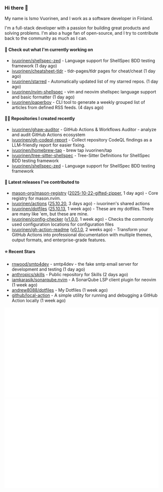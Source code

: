 
### Hi there 👋

My name is Ismo Vuorinen, and I work as a software developer in Finland.

I'm a full-stack developer with a passion for building great products and solving problems.
I'm also a huge fan of open-source, and I try to contribute back to the community as much as I can.

#### 👷 Check out what I'm currently working on

- [ivuorinen/shellspec-zed](https://github.com/ivuorinen/shellspec-zed) - Language support for ShellSpec BDD testing framework (1 day ago)
- [ivuorinen/cheatsheet-tldr](https://github.com/ivuorinen/cheatsheet-tldr) - tldr-pages/tldr pages for cheat/cheat (1 day ago)
- [ivuorinen/starred](https://github.com/ivuorinen/starred) - Automatically updated list of my starred repos. (1 day ago)
- [ivuorinen/nvim-shellspec](https://github.com/ivuorinen/nvim-shellspec) - vim and neovim shellspec language support and basic formatter (1 day ago)
- [ivuorinen/paperboy](https://github.com/ivuorinen/paperboy) - CLI tool to generate a weekly grouped list of articles from defined RSS feeds. (4 days ago)

#### 👨‍💻 Repositories I created recently

- [ivuorinen/ghaw-auditor](https://github.com/ivuorinen/ghaw-auditor) - GitHub Actions &amp; Workflows Auditor - analyze and audit GitHub Actions ecosystem
- [ivuorinen/gh-codeql-report](https://github.com/ivuorinen/gh-codeql-report) - Collect repository CodeQL findings as a LLM-friendly report for easier fixing.
- [ivuorinen/homebrew-tap](https://github.com/ivuorinen/homebrew-tap) - brew tap ivuorinen/tap
- [ivuorinen/tree-sitter-shellspec](https://github.com/ivuorinen/tree-sitter-shellspec) - Tree-Sitter Definitions for ShellSpec BDD testing framework
- [ivuorinen/shellspec-zed](https://github.com/ivuorinen/shellspec-zed) - Language support for ShellSpec BDD testing framework

#### 🚀 Latest releases I've contributed to

- [mason-org/mason-registry](https://github.com/mason-org/mason-registry) ([2025-10-22-gifted-zipper](https://github.com/mason-org/mason-registry/releases/tag/2025-10-22-gifted-zipper), 1 day ago) - Core registry for mason.nvim.
- [ivuorinen/actions](https://github.com/ivuorinen/actions) ([25.10.20](https://github.com/ivuorinen/actions/releases/tag/25.10.20), 3 days ago) - ivuorinen&#39;s shared actions
- [ivuorinen/dotfiles](https://github.com/ivuorinen/dotfiles) ([25.10.13](https://github.com/ivuorinen/dotfiles/releases/tag/25.10.13), 1 week ago) - These are my dotfiles. There are many like &#39;em, but these are mine.
- [ivuorinen/config-checker](https://github.com/ivuorinen/config-checker) ([v1.0.0](https://github.com/ivuorinen/config-checker/releases/tag/v1.0.0), 1 week ago) - Checks the commonly used configuration locations for configuration files
- [ivuorinen/gh-action-readme](https://github.com/ivuorinen/gh-action-readme) ([v0.1.0](https://github.com/ivuorinen/gh-action-readme/releases/tag/v0.1.0), 2 weeks ago) - Transform your GitHub Actions into professional documentation with multiple themes, output formats, and enterprise-grade features.

#### ⭐ Recent Stars

- [rnwood/smtp4dev](https://github.com/rnwood/smtp4dev) - smtp4dev - the fake smtp email server for development and testing (1 day ago)
- [anthropics/skills](https://github.com/anthropics/skills) - Public repository for Skills (2 days ago)
- [iamkarasik/sonarqube.nvim](https://github.com/iamkarasik/sonarqube.nvim) - A SonarQube LSP client plugin for neovim (1 week ago)
- [andrew8088/dotfiles](https://github.com/andrew8088/dotfiles) - My Dotfiles (1 week ago)
- [github/local-action](https://github.com/github/local-action) - A simple utility for running and debugging a GitHub Action locally (1 week ago)



<picture>
  <source srcset="https://raw.githubusercontent.com/ivuorinen/github-stats/master/generated/overview.svg#gh-dark-mode-only" media="(prefers-color-scheme: dark)" />
  <img src="https://raw.githubusercontent.com/ivuorinen/github-stats/master/generated/overview.svg#gh-light-mode-only" alt="Overview of my activity" />
</picture>
<picture>
  <source srcset="https://raw.githubusercontent.com/ivuorinen/github-stats/master/generated/languages.svg#gh-dark-mode-only" media="(prefers-color-scheme: dark)" />
  <img src="https://raw.githubusercontent.com/ivuorinen/github-stats/master/generated/languages.svg#gh-light-mode-only" alt="Languages I have been using" />
</picture>


